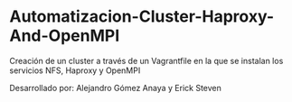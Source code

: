 # Automatizacion-Cluster-Haproxy-And-OpenMPI
Creación de un cluster a través de un Vagrantfile en la que se instalan los servicios NFS, Haproxy y OpenMPI

Desarrollado por: Alejandro Gómez Anaya y Erick Steven

